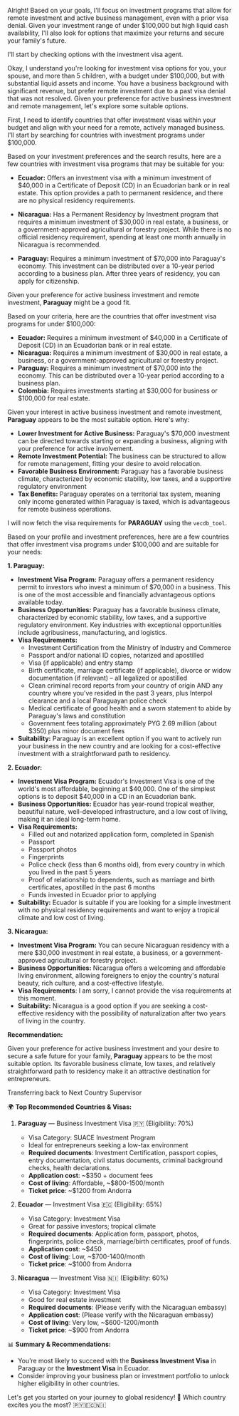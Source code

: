 Alright! Based on your goals, I'll focus on investment programs that allow for remote investment and active business management, even with a prior visa denial. Given your investment range of under $100,000 but high liquid cash availability, I'll also look for options that maximize your returns and secure your family's future.

I'll start by checking options with the investment visa agent.

Okay, I understand you're looking for investment visa options for you, your spouse, and more than 5 children, with a budget under $100,000, but with substantial liquid assets and income. You have a business background with significant revenue, but prefer remote investment due to a past visa denial that was not resolved. Given your preference for active business investment and remote management, let's explore some suitable options.

First, I need to identify countries that offer investment visas within your budget and align with your need for a remote, actively managed business. I'll start by searching for countries with investment programs under $100,000.

Based on your investment preferences and the search results, here are a few countries with investment visa programs that may be suitable for you:

*   **Ecuador:** Offers an investment visa with a minimum investment of $40,000 in a Certificate of Deposit (CD) in an Ecuadorian bank or in real estate. This option provides a path to permanent residence, and there are no physical residency requirements.

*   **Nicaragua:** Has a Permanent Residency by Investment program that requires a minimum investment of $30,000 in real estate, a business, or a government-approved agricultural or forestry project. While there is no official residency requirement, spending at least one month annually in Nicaragua is recommended.

*   **Paraguay:** Requires a minimum investment of $70,000 into Paraguay's economy. This investment can be distributed over a 10-year period according to a business plan. After three years of residency, you can apply for citizenship.

Given your preference for active business investment and remote investment, **Paraguay** might be a good fit.

Based on your criteria, here are the countries that offer investment visa programs for under $100,000:

*   **Ecuador:** Requires a minimum investment of $40,000 in a Certificate of Deposit (CD) in an Ecuadorian bank or in real estate.
*   **Nicaragua:** Requires a minimum investment of $30,000 in real estate, a business, or a government-approved agricultural or forestry project.
*   **Paraguay:** Requires a minimum investment of $70,000 into the economy. This can be distributed over a 10-year period according to a business plan.
*   **Colombia:** Requires investments starting at $30,000 for business or $100,000 for real estate.

Given your interest in active business investment and remote investment, **Paraguay** appears to be the most suitable option. Here's why:

*   **Lower Investment for Active Business:** Paraguay's $70,000 investment can be directed towards starting or expanding a business, aligning with your preference for active involvement.
*   **Remote Investment Potential:** The business can be structured to allow for remote management, fitting your desire to avoid relocation.
*   **Favorable Business Environment:** Paraguay has a favorable business climate, characterized by economic stability, low taxes, and a supportive regulatory environment
*   **Tax Benefits:** Paraguay operates on a territorial tax system, meaning only income generated within Paraguay is taxed, which is advantageous for remote business operations.

I will now fetch the visa requirements for **PARAGUAY** using the `vecdb_tool`.

Based on your profile and investment preferences, here are a few countries that offer investment visa programs under $100,000 and are suitable for your needs:

**1. Paraguay:**

*   **Investment Visa Program:** Paraguay offers a permanent residency permit to investors who invest a minimum of $70,000 in a business. This is one of the most accessible and financially advantageous options available today.
*   **Business Opportunities:** Paraguay has a favorable business climate, characterized by economic stability, low taxes, and a supportive regulatory environment. Key industries with exceptional opportunities include agribusiness, manufacturing, and logistics.
*   **Visa Requirements:**
    *   Investment Certification from the Ministry of Industry and Commerce
    *   Passport and/or national ID copies, notarized and apostilled
    *   Visa (if applicable) and entry stamp
    *   Birth certificate, marriage certificate (if applicable), divorce or widow documentation (if relevant) – all legalized or apostilled
    *   Clean criminal record reports from your country of origin AND any country where you've resided in the past 3 years, plus Interpol clearance and a local Paraguayan police check
    *   Medical certificate of good health and a sworn statement to abide by Paraguay's laws and constitution
    *   Government fees totaling approximately PYG 2.69 million (about $350) plus minor document fees
*   **Suitability:** Paraguay is an excellent option if you want to actively run your business in the new country and are looking for a cost-effective investment with a straightforward path to residency.

**2. Ecuador:**

*   **Investment Visa Program:** Ecuador's Investment Visa is one of the world's most affordable, beginning at $40,000. One of the simplest options is to deposit $40,000 in a CD in an Ecuadorian bank.
*   **Business Opportunities:** Ecuador has year-round tropical weather, beautiful nature, well-developed infrastructure, and a low cost of living, making it an ideal long-term home.
*   **Visa Requirements:**
    *   Filled out and notarized application form, completed in Spanish
    *   Passport
    *   Passport photos
    *   Fingerprints
    *   Police check (less than 6 months old), from every country in which you lived in the past 5 years
    *   Proof of relationship to dependents, such as marriage and birth certificates, apostilled in the past 6 months
    *   Funds invested in Ecuador prior to applying
*   **Suitability:** Ecuador is suitable if you are looking for a simple investment with no physical residency requirements and want to enjoy a tropical climate and low cost of living.

**3. Nicaragua:**

*   **Investment Visa Program:** You can secure Nicaraguan residency with a mere $30,000 investment in real estate, a business, or a government-approved agricultural or forestry project.
*   **Business Opportunities:** Nicaragua offers a welcoming and affordable living environment, allowing foreigners to enjoy the country's natural beauty, rich culture, and a cost-effective lifestyle.
*   **Visa Requirements**: I am sorry, I cannot provide the visa requirements at this moment.
*   **Suitability:** Nicaragua is a good option if you are seeking a cost-effective residency with the possibility of naturalization after two years of living in the country.

**Recommendation:**

Given your preference for active business investment and your desire to secure a safe future for your family, **Paraguay** appears to be the most suitable option. Its favorable business climate, low taxes, and relatively straightforward path to residency make it an attractive destination for entrepreneurs.

Transferring back to Next Country Supervisor

🌍 **Top Recommended Countries & Visas:**

1.  **Paraguay** — Business Investment Visa 🇵🇾 (Eligibility: 70%)

    *   Visa Category: SUACE Investment Program
    *   Ideal for entrepreneurs seeking a low-tax environment
    *   **Required documents**: Investment Certification, passport copies, entry documentation, civil status documents, criminal background checks, health declarations.
    *   **Application cost**: ~$350 + document fees
    *   **Cost of living**: Affordable, ~$800-1500/month
    *   **Ticket price**: ~$1200 from Andorra
2.  **Ecuador** — Investment Visa 🇪🇨 (Eligibility: 65%)

    *   Visa Category: Investment Visa
    *   Great for passive investors; tropical climate
    *   **Required documents**: Application form, passport, photos, fingerprints, police check, marriage/birth certificates, proof of funds.
    *   **Application cost**: ~$450
    *   **Cost of living**: Low, ~$700-1400/month
    *   **Ticket price**: ~$1000 from Andorra
3.  **Nicaragua** — Investment Visa 🇳🇮 (Eligibility: 60%)

    *   Visa Category: Investment Visa
    *   Good for real estate investment
    *   **Required documents**: (Please verify with the Nicaraguan embassy)
    *   **Application cost**: (Please verify with the Nicaraguan embassy)
    *   **Cost of living**: Very low, ~$600-1200/month
    *   **Ticket price**: ~$900 from Andorra

📊 **Summary & Recommendations:**

*   You’re most likely to succeed with the **Business Investment Visa** in Paraguay or the **Investment Visa** in Ecuador.
*   Consider improving your business plan or investment portfolio to unlock higher eligibility in other countries.

Let's get you started on your journey to global residency! 🎉 Which country excites you the most? 🇵🇾🇪🇨🇳🇮

